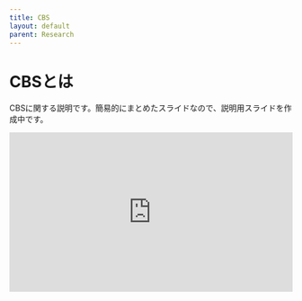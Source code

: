 ```yaml
---
title: CBS
layout: default
parent: Research
---
```

# CBSとは

CBSに関する説明です。簡易的にまとめたスライドなので、説明用スライドを作成中です。

<div style="width: 100%; aspect-ratio: 16/9;">
    <iframe src="https://docs.google.com/presentation/d/e/2PACX-1vQFj6ZKb4PW7KMmODaZznKeEOPmOaLwcyPa1Fz2xD5VwZPIQwUXt_HVBdvCCQbZe4v13KoRlNN9eluc/pub?start=false&loop=true&delayms=1000" frameborder="0" width="100%" height="100%" allowfullscreen="true" mozallowfullscreen="true" webkitallowfullscreen="true"></iframe>
</div>